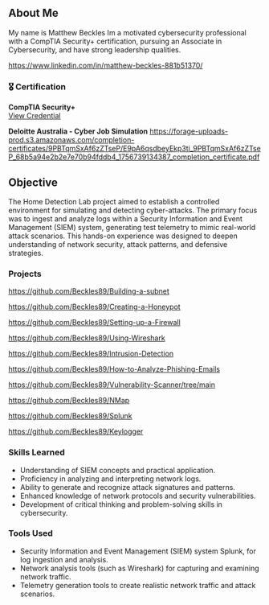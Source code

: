 ## About Me

My name is Matthew Beckles
Im a motivated cybersecurity professional with a CompTIA Security+ certification, pursuing an Associate in Cybersecurity, and have strong leadership qualities.

https://www.linkedin.com/in/matthew-beckles-881b51370/ 

### 🎖️ Certification

**CompTIA Security+**  
[View Credential](https://www.credly.com/badges/710236c3-aa48-4b71-a094-08df5ac1fac9/public_url)

**Deloitte Australia - Cyber Job Simulation**
<https://forage-uploads-prod.s3.amazonaws.com/completion-certificates/9PBTqmSxAf6zZTseP/E9pA6qsdbeyEkp3ti_9PBTqmSxAf6zZTseP_68b5a94e2b2e7e70b94fddb4_1756739134387_completion_certificate.pdf>  

## Objective

The Home Detection Lab project aimed to establish a controlled environment for simulating and detecting cyber-attacks. The primary focus was to ingest and analyze logs within a Security Information and Event Management (SIEM) system, generating test telemetry to mimic real-world attack scenarios. This hands-on experience was designed to deepen understanding of network security, attack patterns, and defensive strategies.

### Projects

https://github.com/Beckles89/Building-a-subnet

https://github.com/Beckles89/Creating-a-Honeypot

https://github.com/Beckles89/Setting-up-a-Firewall

https://github.com/Beckles89/Using-Wireshark

https://github.com/Beckles89/Intrusion-Detection

https://github.com/Beckles89/How-to-Analyze-Phishing-Emails

https://github.com/Beckles89/Vulnerability-Scanner/tree/main

https://github.com/Beckles89/NMap

https://github.com/Beckles89/Splunk

https://github.com/Beckles89/Keylogger

### Skills Learned

- Understanding of SIEM concepts and practical application.
- Proficiency in analyzing and interpreting network logs.
- Ability to generate and recognize attack signatures and patterns.
- Enhanced knowledge of network protocols and security vulnerabilities.
- Development of critical thinking and problem-solving skills in cybersecurity.

### Tools Used

- Security Information and Event Management (SIEM) system Splunk, for log ingestion and analysis.
- Network analysis tools (such as Wireshark) for capturing and examining network traffic.
- Telemetry generation tools to create realistic network traffic and attack scenarios.
